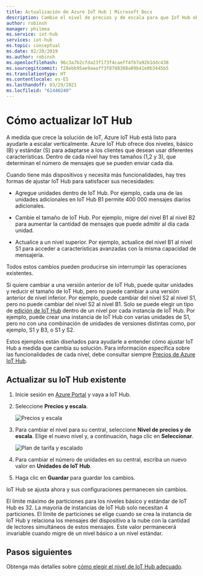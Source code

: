 ```yaml
---
title: Actualización de Azure IoT Hub | Microsoft Docs
description: Cambie el nivel de precios y de escala para que IoT Hub obtenga más funcionalidades de administración de dispositivos y mensajería.
author: robinsh
manager: philmea
ms.service: iot-hub
services: iot-hub
ms.topic: conceptual
ms.date: 02/20/2019
ms.author: robinsh
ms.openlocfilehash: 96c3a7b2cfda23f173f4caeff4fb7a92b1ddc438
ms.sourcegitcommit: f28ebb95ae9aaaff3f87d8388a09b41e0b3445b5
ms.translationtype: HT
ms.contentlocale: es-ES
ms.lasthandoff: 03/29/2021
ms.locfileid: "61440240"
---
```

# <a name="how-to-upgrade-your-iot-hub"></a>Cómo actualizar IoT Hub

A medida que crece la solución de IoT, Azure IoT Hub está listo para ayudarle a escalar verticalmente. Azure IoT Hub ofrece dos niveles, básico (B) y estándar (S) para adaptarse a los clientes que desean usar diferentes características. Dentro de cada nivel hay tres tamaños (1,2 y 3), que determinan el número de mensajes que se pueden enviar cada día.

Cuando tiene más dispositivos y necesita más funcionalidades, hay tres formas de ajustar IoT Hub para satisfacer sus necesidades:

* Agregue unidades dentro de IoT Hub. Por ejemplo, cada una de las unidades adicionales en IoT Hub B1 permite 400 000 mensajes diarios adicionales.

* Cambie el tamaño de IoT Hub. Por ejemplo, migre del nivel B1 al nivel B2 para aumentar la cantidad de mensajes que puede admitir al día cada unidad.

* Actualice a un nivel superior. Por ejemplo, actualice del nivel B1 al nivel S1 para acceder a características avanzadas con la misma capacidad de mensajería.

Todos estos cambios pueden producirse sin interrumpir las operaciones existentes.

Si quiere cambiar a una versión anterior de IoT Hub, puede quitar unidades y reducir el tamaño de IoT Hub, pero no puede cambiar a una versión anterior de nivel inferior. Por ejemplo, puede cambiar del nivel S2 al nivel S1, pero no puede cambiar del nivel S2 al nivel B1. Solo se puede elegir un tipo de [edición de IoT Hub](https://azure.microsoft.com/pricing/details/iot-hub/) dentro de un nivel por cada instancia de IoT Hub. Por ejemplo, puede crear una instancia de IoT Hub con varias unidades de S1, pero no con una combinación de unidades de versiones distintas como, por ejemplo, S1 y B3, o S1 y S2.

Estos ejemplos están diseñados para ayudarle a entender cómo ajustar IoT Hub a medida que cambia su solución. Para información específica sobre las funcionalidades de cada nivel, debe consultar siempre [Precios de Azure IoT Hub](https://azure.microsoft.com/pricing/details/iot-hub/).

## <a name="upgrade-your-existing-iot-hub"></a>Actualizar su IoT Hub existente

1. Inicie sesión en [Azure Portal](https://portal.azure.com/) y vaya a IoT Hub.

2. Seleccione **Precios y escala**.

   ![Precios y escala](./media/iot-hub-upgrade/pricing-scale.png)

3. Para cambiar el nivel para su central, seleccione **Nivel de precios y de escala**. Elige el nuevo nivel y, a continuación, haga clic en **Seleccionar**.

   ![Plan de tarifa y escalado](./media/iot-hub-upgrade/select-tier.png)

4. Para cambiar el número de unidades en su central, escriba un nuevo valor en **Unidades de IoT Hub**.

5. Haga clic en **Guardar** para guardar los cambios.

IoT Hub se ajusta ahora y sus configuraciones permanecen sin cambios.

El límite máximo de particiones para los niveles básico y estándar de IoT Hub es 32. La mayoría de instancias de IoT Hub solo necesitan 4 particiones. El límite de particiones se elige cuando se crea la instancia de IoT Hub y relaciona los mensajes del dispositivo a la nube con la cantidad de lectores simultáneos de estos mensajes. Este valor permanecerá invariable cuando migre de un nivel básico a un nivel estándar.

## <a name="next-steps"></a>Pasos siguientes

Obtenga más detalles sobre [cómo elegir el nivel de IoT Hub adecuado](iot-hub-scaling.md).